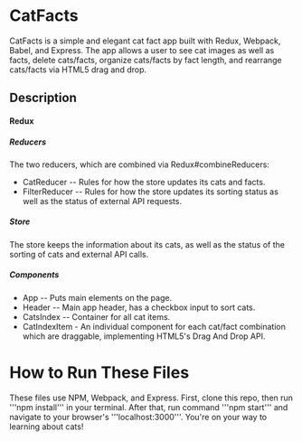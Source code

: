 # CatFacts

CatFacts is a simple and elegant cat fact app built with Redux, Webpack, Babel, and Express.  The app allows a user to see cat images as well as facts, delete cats/facts, organize cats/facts by fact length, and rearrange cats/facts via HTML5 drag and drop.

## Description

#### Redux


##### Reducers
 The two reducers, which are combined via Redux#combineReducers:
* CatReducer -- Rules for how the store updates its cats and facts.
* FilterReducer -- Rules for how the store updates its sorting status as well as the status of external API requests.

##### Store
 The store keeps the information about its cats, as well as the status of the sorting of cats and external API calls.

##### Components
 * App -- Puts main elements on the page.
 * Header -- Main app header, has a checkbox input to sort cats.
 * CatsIndex -- Container for all cat items.
 * CatIndexItem - An individual component for each cat/fact combination which are draggable, implementing HTML5's Drag And Drop API.

# How to Run These Files
These files use NPM, Webpack, and Express.  First, clone this repo, then run '''npm install''' in your terminal.  After that, run command '''npm start''' and navigate to your browser's '''localhost:3000'''. You're on your way to learning about cats!
